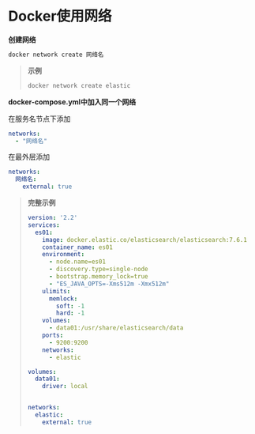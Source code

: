 # Docker使用网络

**创建网络**

```sh
docker network create 网络名
```

> **示例**
>
> ```sh
> docker network create elastic
> ```



**docker-compose.yml中加入同一个网络**

在服务名节点下添加

```yml
networks:
  - "网络名"
```

在最外层添加

```yml
networks:
  网络名:
    external: true
```

> **完整示例**
>
> ```yml
> version: '2.2'
> services:
>   es01:
>     image: docker.elastic.co/elasticsearch/elasticsearch:7.6.1
>     container_name: es01
>     environment:
>       - node.name=es01
>       - discovery.type=single-node
>       - bootstrap.memory_lock=true
>       - "ES_JAVA_OPTS=-Xms512m -Xmx512m"
>     ulimits:
>       memlock:
>         soft: -1
>         hard: -1
>     volumes:
>       - data01:/usr/share/elasticsearch/data
>     ports:
>       - 9200:9200
>     networks:
>       - elastic
> 
> volumes:
>   data01:
>     driver: local
> 
> 
> networks:
>   elastic:
>     external: true
> 
> ```
>
> 